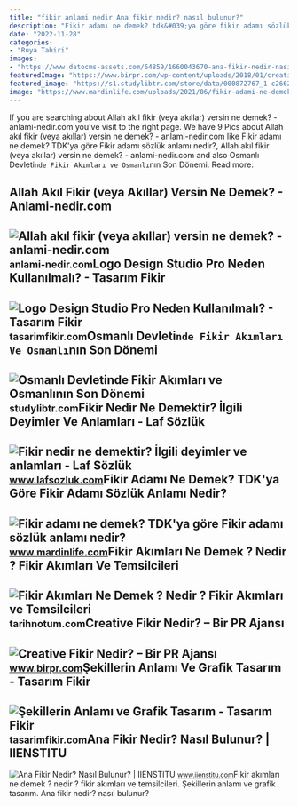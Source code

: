 ```yaml
---
title: "fikir anlami nedir Ana fikir nedir? nasıl bulunur?"
description: "Fikir adamı ne demek? tdk&#039;ya göre fikir adamı sözlük anlamı nedir?"
date: "2022-11-28"
categories:
- "Ruya Tabiri"
images:
- "https://www.datocms-assets.com/64859/1660043670-ana-fikir-nedir-nasil-bulunur.png?q=70&amp;auto=format&amp;w=1280&amp;fit=max&amp;iptc=allow"
featuredImage: "https://www.birpr.com/wp-content/uploads/2018/01/creative-birpr.jpg"
featured_image: "https://s1.studylibtr.com/store/data/000872767_1-c26625ac63a7defcfc94a8b0ffabdccb-768x994.png"
image: "https://www.mardinlife.com/uploads/2021/06/fikir-adami-ne-demek-tdkya-gore-fikir-adami-sozluk-anlami-nedir-62351.jpg?234234.234234"
---
```


If you are searching about Allah akıl fikir (veya akıllar) versin ne demek? - anlami-nedir.com you've visit to the right page. We have 9 Pics about Allah akıl fikir (veya akıllar) versin ne demek? - anlami-nedir.com like Fikir adamı ne demek? TDK'ya göre Fikir adamı sözlük anlamı nedir?, Allah akıl fikir (veya akıllar) versin ne demek? - anlami-nedir.com and also Osmanlı Devleti`nde Fikir Akımları ve Osmanlı`nın Son Dönemi. Read more:

Allah Akıl Fikir (veya Akıllar) Versin Ne Demek? - Anlami-nedir.com
-------------------------------------------------------------------

 ![Allah akıl fikir (veya akıllar) versin ne demek? - anlami-nedir.com](https://anlami-nedir.com/resimler/2/allah-akil-fikir-veya-akillar-versin.jpg) <small>anlami-nedir.com</small>Logo Design Studio Pro Neden Kullanılmalı? - Tasarım Fikir
----------------------------------------------------------

 ![Logo Design Studio Pro Neden Kullanılmalı? - Tasarım Fikir](https://tasarimfikir.com/wp-content/uploads/Logo-Design-Studio-Pro-nedir-min.jpg) <small>tasarimfikir.com</small>Osmanlı Devleti`nde Fikir Akımları Ve Osmanlı`nın Son Dönemi
------------------------------------------------------------

 ![Osmanlı Devleti`nde Fikir Akımları ve Osmanlı`nın Son Dönemi](https://s1.studylibtr.com/store/data/000872767_1-c26625ac63a7defcfc94a8b0ffabdccb-768x994.png) <small>studylibtr.com</small>Fikir Nedir Ne Demektir? İlgili Deyimler Ve Anlamları - Laf Sözlük
------------------------------------------------------------------

 ![Fikir nedir ne demektir? İlgili deyimler ve anlamları - Laf Sözlük](http://4.bp.blogspot.com/-A_F6TYoyTXs/UL_IgDlDeYI/AAAAAAAALk4/-tEX-VXGIBE/s1600/fikir_dusunce.jpg) <small>www.lafsozluk.com</small>Fikir Adamı Ne Demek? TDK'ya Göre Fikir Adamı Sözlük Anlamı Nedir?
------------------------------------------------------------------

 ![Fikir adamı ne demek? TDK'ya göre Fikir adamı sözlük anlamı nedir?](https://www.mardinlife.com/uploads/2021/06/fikir-adami-ne-demek-tdkya-gore-fikir-adami-sozluk-anlami-nedir-62351.jpg?234234.234234) <small>www.mardinlife.com</small>Fikir Akımları Ne Demek ? Nedir ? Fikir Akımları Ve Temsilcileri
----------------------------------------------------------------

 ![Fikir Akımları Ne Demek ? Nedir ? Fikir Akımları ve Temsilcileri](https://tarihnotum.com/wp-content/uploads/2023/01/bir-grup-jon-turk-lideri.webp) <small>tarihnotum.com</small>Creative Fikir Nedir? – Bir PR Ajansı
-------------------------------------

 ![Creative Fikir Nedir? – Bir PR Ajansı](https://www.birpr.com/wp-content/uploads/2018/01/creative-birpr.jpg) <small>www.birpr.com</small>Şekillerin Anlamı Ve Grafik Tasarım - Tasarım Fikir
---------------------------------------------------

 ![Şekillerin Anlamı ve Grafik Tasarım - Tasarım Fikir](https://tasarimfikir.com/wp-content/uploads/sekillerin-anlami-nedir-min-768x366.jpg) <small>tasarimfikir.com</small>Ana Fikir Nedir? Nasıl Bulunur? | IIENSTITU
-------------------------------------------

 ![Ana Fikir Nedir? Nasıl Bulunur? | IIENSTITU](https://www.datocms-assets.com/64859/1660043670-ana-fikir-nedir-nasil-bulunur.png?q=70&auto=format&w=1280&fit=max&iptc=allow) <small>www.iienstitu.com</small>Fikir akımları ne demek ? nedir ? fikir akımları ve temsilcileri. Şekillerin anlamı ve grafik tasarım. Ana fikir nedir? nasıl bulunur?
